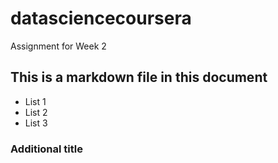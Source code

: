 # datasciencecoursera
Assignment for Week 2
## This is a markdown file in this document
* List 1
* List 2
* List 3
### Additional title 

